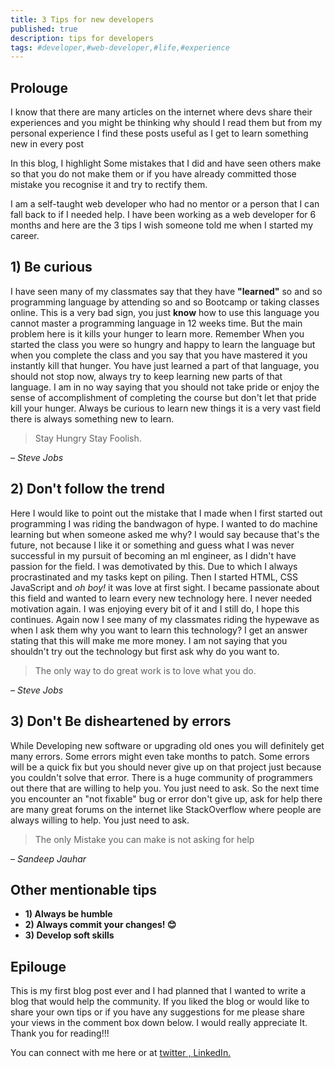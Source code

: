 ```yaml
---
title: 3 Tips for new developers
published: true
description: tips for developers
tags: #developer,#web-developer,#life,#experience
---
```

<h2>Prolouge</h2>

I know that there are many articles on the internet where devs share their experiences and you might be thinking why should I read them but from my personal experience I find these posts useful as I get to learn something new in every post 

In this blog, I highlight Some mistakes that I did and have seen others make so that you do not make them or if you have already committed those mistake you recognise it and try to rectify them.

I am a self-taught web developer who had no mentor or a person that I can fall back to if I needed help. I have been working as a web developer for 6 months and here are the 3 tips I wish someone told me when I started my career.

<h2>1) Be curious </h2>
 I have seen many of my classmates say that they have <b>"learned"</b> so and so programming language by attending so and so Bootcamp or taking classes online. This is a very bad sign, you just <b>know</b> how to use this language you cannot master a programming language in 12 weeks time. But the main problem here is it kills your hunger to learn more. Remember When you started the class you were so hungry and happy to learn the language but when you complete the class and you say that you have mastered it you instantly kill that hunger. You have just learned a part of that language, you should not stop now, always try to keep learning new parts of that language. I am in no way saying that you should not take pride or enjoy the sense of accomplishment of completing the course but don't let that pride kill your hunger. Always be curious to learn new things it is a very vast field there is always something new to learn.
<blockquote cite="https://en.wikipedia.org/wiki/Stay_Hungry_Stay_Foolish">
    <p>Stay Hungry Stay Foolish.</p>
</blockquote>

<cite>– Steve Jobs</cite>

<h2>2) Don't follow the trend </h2>
Here I would like to point out the mistake that I made when I first started out programming I was riding the bandwagon of hype. I wanted to do machine learning but when someone asked me why? I would say because that's the future, not because I like it or something and guess what I was never successful in my pursuit of becoming an ml engineer, as I didn't have passion for the field. I was demotivated by this. Due to which I always procrastinated and my tasks kept on piling. Then I started HTML, CSS JavaScript and <i>oh boy!</i> it was love at first sight. I became passionate about this field and wanted to learn every new technology here. I never needed motivation again. I was enjoying every bit of it and I still do, I hope this continues. Again now I see many of my classmates riding the hypewave as when I ask them why you want to learn this technology? I get an answer stating that this will make me more money. I am not saying that you shouldn't try out the technology but first ask why do you want to. 
<blockquote cite="https://www.brainyquote.com/quotes/steve_jobs_416859">
    <p>The only way to do great work is to love what you do.</p>
</blockquote>

<cite>– Steve Jobs</cite>

<h2>3) Don't Be disheartened by errors </h2>
While Developing new software or upgrading old ones you will definitely get many errors. Some errors might even take months to patch. Some errors will be a quick fix but you should never give up on that project just because you couldn't solve that error. There is a huge community of programmers out there that are willing to help you. You just need to ask. So the next time you encounter an "not fixable" bug or error don't give up, ask for help there are many great forums on the internet like StackOverflow where people are always willing to help. You just need to ask. 
<blockquote cite="https://burnishedchaos.com/quotes-about-asking-for-help/">
    <p>The only Mistake you can make is not asking for help</p>
</blockquote>

<cite>– Sandeep Jauhar </cite>

<h2>Other mentionable tips </h2>
<ul>
<li><b>1) Always be humble</b></li>
<li><b>2) Always commit your changes! 😊</b></li>
<li><b>3) Develop soft skills </b></li>
</ul>

<h2>Epilouge</h2>
This is my first blog post ever and I had planned that I wanted to write a blog that would help the community. If you liked the blog or would like to share your own tips or if you have any suggestions for me please share your views in the comment box down below. I would really appreciate It. Thank you for reading!!!

You can connect with me here or at <a href="https://twitter.com/ram2510_" target="_blank">twitter , </a> <a href="https://www.linkedin.com/in/ram2510/">LinkedIn.</a>
